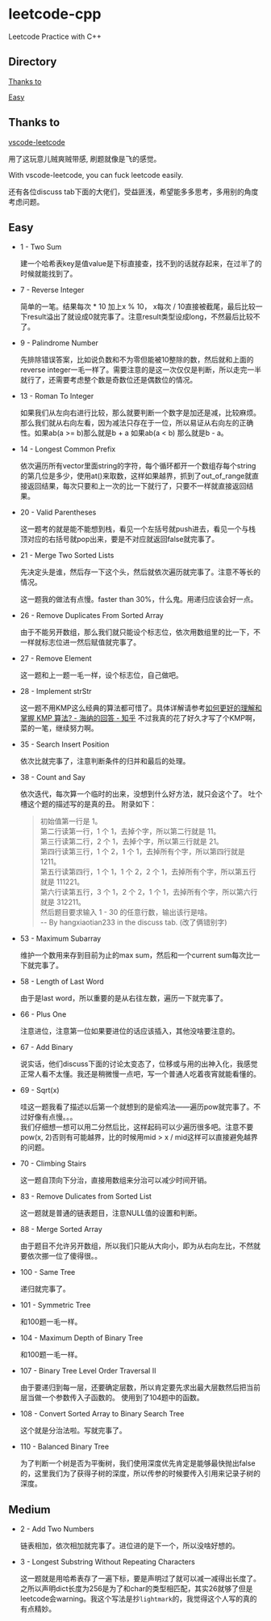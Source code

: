 # leetcode-cpp
Leetcode Practice with C++

## Directory
[Thanks to](#thanks-to)

[Easy](#easy)

## Thanks to
[vscode-leetcode](https://github.com/jdneo/vscode-leetcode)

用了这玩意儿贼爽贼带感, 刷题就像是飞的感觉。

With vscode-leetcode, you can fuck leetcode easily.

还有各位discuss tab下面的大佬们，受益匪浅，希望能多多思考，多用别的角度考虑问题。

## Easy

- 1 - Two Sum
    
    建一个哈希表key是值value是下标直接查，找不到的话就存起来，在过半了的时候就能找到了。

- 7 - Reverse Integer

    简单的一笔。结果每次 * 10 加上x % 10， x每次 / 10直接被截尾，最后比较一下result溢出了就设成0就完事了。注意result类型设成long，不然最后比较不了。

- 9 - Palindrome Number

    先排除错误答案，比如说负数和不为零但能被10整除的数，然后就和上面的reverse integer一毛一样了。需要注意的是这一次仅仅是判断，所以走完一半就行了，还需要考虑整个数是奇数位还是偶数位的情况。

- 13 - Roman To Integer

    如果我们从左向右进行比较，那么就要判断一个数字是加还是减，比较麻烦。那么我们就从右向左看，因为减法只存在于一位，所以易证从右向左的正确性。如果ab(a >= b)那么就是b + a 如果ab(a < b) 那么就是b - a。

- 14 - Longest Common Prefix

    依次遍历所有vector里面string的字符，每个循环都开一个数组存每个string的第几位是多少，使用at()来取数，这样如果越界，抓到了out_of_range就直接返回结果，每次只要和上一次的比一下就行了，只要不一样就直接返回结果。

- 20 - Valid Parentheses

    这一题考的就是能不能想到栈，看见一个左括号就push进去，看见一个与栈顶对应的右括号就pop出来，要是不对应就返回false就完事了。

- 21 - Merge Two Sorted Lists

    先决定头是谁，然后存一下这个头，然后就依次遍历就完事了。注意不等长的情况。

    这一题我的做法有点慢。faster than 30%，什么鬼。用递归应该会好一点。

- 26 - Remove Duplicates From Sorted Array

    由于不能另开数组，那么我们就只能设个标志位，依次用数组里的比一下，不一样就标志位进一然后赋值就完事了。

- 27 - Remove Element

    这一题和上一题一毛一样，设个标志位，自己做吧。

- 28 - Implement strStr

    这一题不用KMP这么经典的算法都可惜了。具体详解请参考[如何更好的理解和掌握 KMP 算法? - 海纳的回答 - 知乎](https://www.zhihu.com/question/21923021/answer/281346746)
    不过我真的花了好久才写了个KMP啊，菜的一笔，继续努力啊。

- 35 - Search Insert Position

    依次比就完事了，注意判断条件的归并和最后的处理。

- 38 - Count and Say

    依次迭代，每次算一个临时的出来，没想到什么好方法，就只会这个了。
    吐个槽这个题的描述写的是真的丑。
    附录如下：
    > 初始值第一行是 1。  
    > 第二行读第一行，1 个 1，去掉个字，所以第二行就是 11。  
    > 第三行读第二行，2 个 1，去掉个字，所以第三行就是 21。  
    > 第四行读第三行，1 个 2，1 个 1，去掉所有个字，所以第四行就是1211。  
    > 第五行读第四行，1 个 1，1 个 2，2 个 1，去掉所有个字，所以第五行就是 111221。  
    > 第六行读第五行，3 个 1，2 个 2，1 个 1，去掉所有个字，所以第六行就是 312211。  
    > 然后题目要求输入 1 - 30 的任意行数，输出该行是啥。  
    > -- By hangxiaotian233 in the discuss tab. (改了俩错别字)

- 53 - Maximum Subarray

    维护一个数用来存到目前为止的max sum，然后和一个current sum每次比一下就完事了。

- 58 - Length of Last Word

    由于是last word，所以重要的是从右往左数，遍历一下就完事了。

- 66 - Plus One

    注意进位，注意第一位如果要进位的话应该插入，其他没啥要注意的。

- 67 - Add Binary

    说实话，他们discuss下面的讨论太变态了，位移或与用的出神入化，我感觉正常人看不太懂。我还是稍微慢一点吧，写一个普通人吃着夜宵就能看懂的。

- 69 - Sqrt(x)

    哇这一题我看了描述以后第一个就想到的是偷鸡法——遍历pow就完事了。不过好像有点慢。。。  
    我们仔细想一想可以用二分然后比，这样起码可以少遍历很多吧。注意不要pow(x, 2)否则有可能越界，比的时候用mid > x / mid这样可以直接避免越界的问题。

- 70 - Climbing Stairs

    这一题自顶向下分治，直接用数组来分治可以减少时间开销。

- 83 - Remove Dulicates from Sorted List
  
    这一题就是普通的链表题目，注意NULL值的设置和判断。

- 88 - Merge Sorted Array

    由于题目不允许另开数组，所以我们只能从大向小，即为从右向左比，不然就要依次挪一位了傻得很。。

- 100 - Same Tree

    递归就完事了。

- 101 - Symmetric Tree

    和100题一毛一样。

- 104 - Maximum Depth of Binary Tree

    和100题一毛一样。

- 107 - Binary Tree Level Order Traversal II

    由于要递归到每一层，还要确定层数，所以肯定要先求出最大层数然后把当前层当做一个参数传入子函数的。
    使用到了104题中的函数。

- 108 - Convert Sorted Array to Binary Search Tree

    这个就是分治法啦。写就完事了。

- 110 - Balanced Binary Tree

    为了判断一个树是否为平衡树，我们使用深度优先肯定是能够最快抛出false的，这里我们为了获得子树的深度，所以传参的时候要传入引用来记录子树的深度。

## Medium

- 2 - Add Two Numbers

    链表相加，依次相加就完事了。进位进的是下一个，所以没啥好想的。

- 3 - Longest Substring Without Repeating Characters

    这一题就是用哈希表存了一遍下标，要是声明过了就可以减一减得出长度了。之所以声明dict长度为256是为了和char的类型相匹配，其实26就够了但是leetcode会warning。我这个写法是抄`lightmark`的，我觉得这个人写的真的有点精妙。
